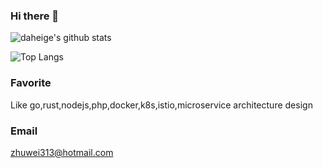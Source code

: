 ### Hi there 👋

![daheige's github stats](https://github-readme-stats.vercel.app/api?username=daheige&count_private=true&show_icons=true&theme=vue)

![Top Langs](https://github-readme-stats.vercel.app/api/top-langs/?username=daheige&theme=vue)

### Favorite

  Like go,rust,nodejs,php,docker,k8s,istio,microservice architecture design
### Email
  
  zhuwei313@hotmail.com

